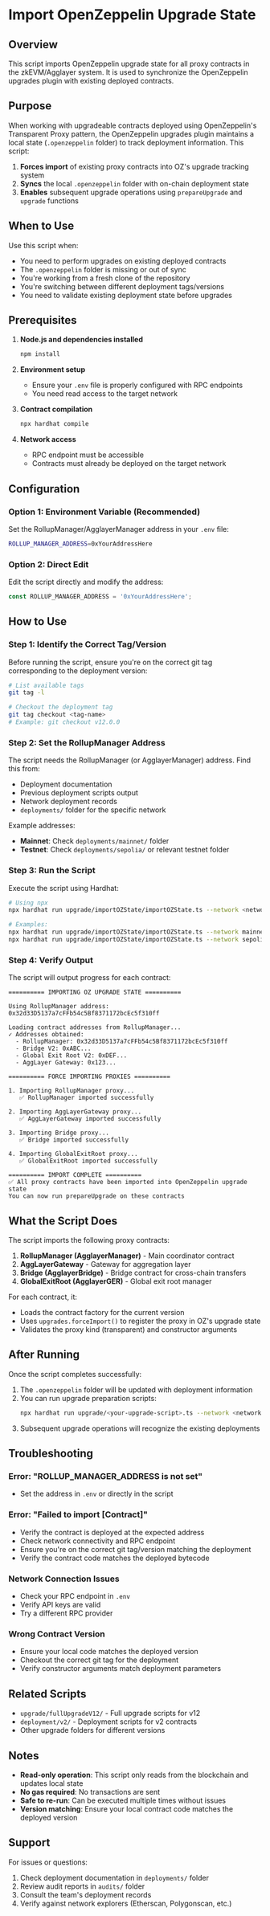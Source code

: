 # Import OpenZeppelin Upgrade State

## Overview

This script imports OpenZeppelin upgrade state for all proxy contracts in the zkEVM/Agglayer system. It is used to synchronize the OpenZeppelin upgrades plugin with existing deployed contracts.

## Purpose

When working with upgradeable contracts deployed using OpenZeppelin's Transparent Proxy pattern, the OpenZeppelin upgrades plugin maintains a local state (`.openzeppelin` folder) to track deployment information. This script:

1. **Forces import** of existing proxy contracts into OZ's upgrade tracking system
2. **Syncs** the local `.openzeppelin` folder with on-chain deployment state
3. **Enables** subsequent upgrade operations using `prepareUpgrade` and `upgrade` functions

## When to Use

Use this script when:

- You need to perform upgrades on existing deployed contracts
- The `.openzeppelin` folder is missing or out of sync
- You're working from a fresh clone of the repository
- You're switching between different deployment tags/versions
- You need to validate existing deployment state before upgrades

## Prerequisites

1. **Node.js and dependencies installed**

    ```bash
    npm install
    ```

2. **Environment setup**

    - Ensure your `.env` file is properly configured with RPC endpoints
    - You need read access to the target network

3. **Contract compilation**

    ```bash
    npx hardhat compile
    ```

4. **Network access**
    - RPC endpoint must be accessible
    - Contracts must already be deployed on the target network

## Configuration

### Option 1: Environment Variable (Recommended)

Set the RollupManager/AgglayerManager address in your `.env` file:

```bash
ROLLUP_MANAGER_ADDRESS=0xYourAddressHere
```

### Option 2: Direct Edit

Edit the script directly and modify the address:

```typescript
const ROLLUP_MANAGER_ADDRESS = '0xYourAddressHere';
```

## How to Use

### Step 1: Identify the Correct Tag/Version

Before running the script, ensure you're on the correct git tag corresponding to the deployment version:

```bash
# List available tags
git tag -l

# Checkout the deployment tag
git tag checkout <tag-name>
# Example: git checkout v12.0.0
```

### Step 2: Set the RollupManager Address

The script needs the RollupManager (or AgglayerManager) address. Find this from:

- Deployment documentation
- Previous deployment scripts output
- Network deployment records
- `deployments/` folder for the specific network

Example addresses:

- **Mainnet**: Check `deployments/mainnet/` folder
- **Testnet**: Check `deployments/sepolia/` or relevant testnet folder

### Step 3: Run the Script

Execute the script using Hardhat:

```bash
# Using npx
npx hardhat run upgrade/importOZState/importOZState.ts --network <network-name>

# Examples:
npx hardhat run upgrade/importOZState/importOZState.ts --network mainnet
npx hardhat run upgrade/importOZState/importOZState.ts --network sepolia
```

### Step 4: Verify Output

The script will output progress for each contract:

```
========== IMPORTING OZ UPGRADE STATE ==========

Using RollupManager address: 0x32d33D5137a7cFFb54c5Bf8371172bcEc5f310ff

Loading contract addresses from RollupManager...
✓ Addresses obtained:
  - RollupManager: 0x32d33D5137a7cFFb54c5Bf8371172bcEc5f310ff
  - Bridge V2: 0xABC...
  - Global Exit Root V2: 0xDEF...
  - AggLayer Gateway: 0x123...

========== FORCE IMPORTING PROXIES ==========

1. Importing RollupManager proxy...
   ✅ RollupManager imported successfully

2. Importing AggLayerGateway proxy...
   ✅ AggLayerGateway imported successfully

3. Importing Bridge proxy...
   ✅ Bridge imported successfully

4. Importing GlobalExitRoot proxy...
   ✅ GlobalExitRoot imported successfully

========== IMPORT COMPLETE ==========
✅ All proxy contracts have been imported into OpenZeppelin upgrade state
You can now run prepareUpgrade on these contracts
```

## What the Script Does

The script imports the following proxy contracts:

1. **RollupManager (AgglayerManager)** - Main coordinator contract
2. **AggLayerGateway** - Gateway for aggregation layer
3. **Bridge (AgglayerBridge)** - Bridge contract for cross-chain transfers
4. **GlobalExitRoot (AgglayerGER)** - Global exit root manager

For each contract, it:

- Loads the contract factory for the current version
- Uses `upgrades.forceImport()` to register the proxy in OZ's upgrade state
- Validates the proxy kind (transparent) and constructor arguments

## After Running

Once the script completes successfully:

1. The `.openzeppelin` folder will be updated with deployment information
2. You can run upgrade preparation scripts:
    ```bash
    npx hardhat run upgrade/<your-upgrade-script>.ts --network <network>
    ```
3. Subsequent upgrade operations will recognize the existing deployments

## Troubleshooting

### Error: "ROLLUP_MANAGER_ADDRESS is not set"

- Set the address in `.env` or directly in the script

### Error: "Failed to import [Contract]"

- Verify the contract is deployed at the expected address
- Check network connectivity and RPC endpoint
- Ensure you're on the correct git tag/version matching the deployment
- Verify the contract code matches the deployed bytecode

### Network Connection Issues

- Check your RPC endpoint in `.env`
- Verify API keys are valid
- Try a different RPC provider

### Wrong Contract Version

- Ensure your local code matches the deployed version
- Checkout the correct git tag for the deployment
- Verify constructor arguments match deployment parameters

## Related Scripts

- `upgrade/fullUpgradeV12/` - Full upgrade scripts for v12
- `deployment/v2/` - Deployment scripts for v2 contracts
- Other upgrade folders for different versions

## Notes

- **Read-only operation**: This script only reads from the blockchain and updates local state
- **No gas required**: No transactions are sent
- **Safe to re-run**: Can be executed multiple times without issues
- **Version matching**: Ensure your local contract code matches the deployed version

## Support

For issues or questions:

1. Check deployment documentation in `deployments/` folder
2. Review audit reports in `audits/` folder
3. Consult the team's deployment records
4. Verify against network explorers (Etherscan, Polygonscan, etc.)

